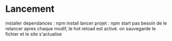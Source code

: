 # Lancement

installer dependances : npm install
lancer projet : npm start
pas besoin de le relancer apres chaque modif, le hot reload est activé. on sauvegarde le fichier et le site s'actualise